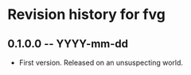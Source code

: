# Revision history for fvg

## 0.1.0.0  -- YYYY-mm-dd

* First version. Released on an unsuspecting world.
